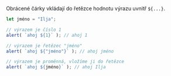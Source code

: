 
Obrácené čárky vkládají do řetězce hodnotu výrazu uvnitř `${...}`.

```js run
let jméno = "Ilja";

// výrazem je číslo 1
alert( `ahoj ${1}` ); // ahoj 1

// výrazem je řetězec "jméno"
alert( `ahoj ${"jméno"}` ); // ahoj jméno

// výrazem je proměnná, vložíme ji do řetězce
alert( `ahoj ${jméno}` ); // ahoj Ilja
```
